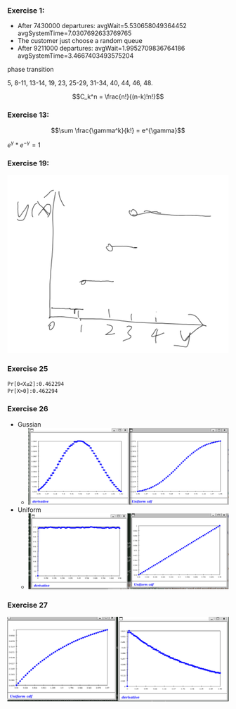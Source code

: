 ### Exercise 1:

- After 7430000 departures: avgWait=5.530658049364452  avgSystemTime=7.0307692633769765
- The customer just choose a random queue
- After 9211000 departures: avgWait=1.9952709836764186  avgSystemTime=3.4667403493575204



phase transition

5, 8-11, 13-14, 19, 23, 25-29, 31-34, 40, 44, 46, 48.

$$C_k^n = \frac{n!}{(n-k)!n!}$$

### Exercise 13:

$$\sum \frac{\gamma^k}{k!} = e^{\gamma}$$

$e^{\gamma}*e^{-\gamma} = 1$

### Exercise 19:

![image-20221031163027753](Works.assets/image-20221031163027753.png)

### Exercise 25

```
Pr[0<X≤2]:0.462294
Pr[X>0]:0.462294
```

### Exercise 26

- Gussian
  - ![image-20221031165936170](Works.assets/image-20221031165936170.png)
- Uniform
  - ![image-20221031170031249](Works.assets/image-20221031170031249.png)

### Exercise 27

![image-20221031171129738](Works.assets/image-20221031171129738.png)

